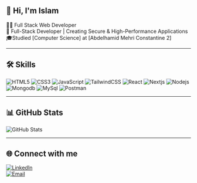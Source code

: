 ## 👋 Hi, I'm Islam

🧑‍💻 Full Stack Web Developer  
💼 Full-Stack Developer | Creating Secure & High-Performance Applications <br/>
🎓Studied [Computer Science] at [Abdelhamid Mehri Constantine 2]

---

## 🛠 Skills
![HTML5](https://www.vectorlogo.zone/logos/w3_html5/w3_html5-icon.svg)
![CSS3](https://www.vectorlogo.zone/logos/w3_css/w3_css-icon~old.svg)
![JavaScript](https://www.vectorlogo.zone/logos/javascript/javascript-icon.svg)
![TailwindCSS](https://www.vectorlogo.zone/logos/tailwindcss/tailwindcss-ar21~bgwhite.svg)
![React](https://www.vectorlogo.zone/logos/reactjs/reactjs-ar21.svg)
![Nextjs](https://www.vectorlogo.zone/logos/nextjs/nextjs-ar21~bgwhite.svg)
![Nodejs](https://www.vectorlogo.zone/logos/nodejs/nodejs-horizontal.svg)
![Mongodb](https://www.vectorlogo.zone/logos/mongodb/mongodb-ar21.svg)
![MySql](https://www.vectorlogo.zone/logos/mysql/mysql-official.svg)
![Postman](https://www.vectorlogo.zone/logos/getpostman/getpostman-icon.svg)

---

## 📊 GitHub Stats
![GitHub Stats](https://github-readme-stats.vercel.app/api?username=islambra&show_icons=true&theme=radical&count_private=true)  

---

## 🌐 Connect with me
[![LinkedIn](https://img.shields.io/badge/LinkedIn-blue?style=for-the-badge&logo=linkedin)](https://linkedin.com/in/yourprofile)  
[![Email](https://img.shields.io/badge/Email-red?style=for-the-badge&logo=gmail)](mailto:mohamedbrahamia25@gmail.com)
